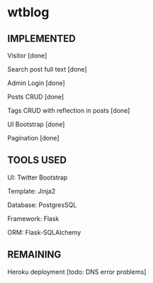 wtblog
======


IMPLEMENTED
-----------

Visitor [done]

Search post full text [done]

Admin Login [done]

Posts CRUD [done]

Tags CRUD with reflection in posts [done]

UI Bootstrap [done]

Pagination [done]


TOOLS USED
----------

UI: Twitter Bootstrap

Template: Jinja2

Database: PostgresSQL

Framework: Flask

ORM: Flask-SQLAlchemy


REMAINING
---------

Heroku deployment [todo: DNS error problems]
